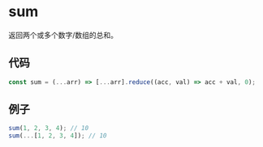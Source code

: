 # sum

返回两个或多个数字/数组的总和。

## 代码

```js
const sum = (...arr) => [...arr].reduce((acc, val) => acc + val, 0);
```

## 例子

```js
sum(1, 2, 3, 4); // 10
sum(...[1, 2, 3, 4]); // 10
```
